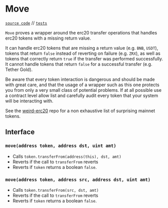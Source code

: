 # Move

[`source code`](https://github.com/dapp-org/dappsys-v2/blob/main/src/move.sol) // [`tests`](https://github.com/dapp-org/dappsys-v2/blob/main/src/test/move.t.sol)

`Move` proves a wrapper around the erc20 transfer operations that handles erc20 tokens with a
missing return value.

It can handle erc20 tokens that are missing a return value (e.g. `BNB`, `USDT`), tokens that return
`false` instead of reverting on failure (e.g. `ZRX`), as well as tokens that correctly return `true`
if the transfer was performed successfully. It cannot handle tokens that return `false` for a
successful transfer (e.g. Tether Gold).

Be aware that every token interaction is dangerous and should be made with great care, and that the
usage of a wrapper such as this one protects you from only a very small class of potential problems.
If at all possible use a contract level allow list and carefully audit every token that your system
will be interacting with.

See the [weird-erc20](https://github.com/d-xo/weird-erc20) repo for a non exhaustive list of surprising mainnet tokens.

## Interface

### `move(address token, address dst, uint amt)`

- Calls `token.transferFrom(address(this), dst, amt)`
- Reverts if the call to `transferFrom` reverts
- Reverts if `token` returns a boolean `false`.

### `move(address token, address src, address dst, uint amt)`

- Calls `token.transferFrom(src, dst, amt)`
- Reverts if the call to `transferFrom` reverts
- Reverts if `token` returns a boolean `false`.
